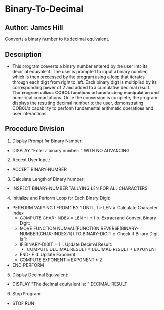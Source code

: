 # Binary-To-Decimal
## Author: James Hill
 Converts a binary number to its decimal equivalent.

 ## Description
 * This program converts a binary number entered by the user into its decimal equivalent. The user is prompted to input a binary number, which is then processed by the program using a loop that iterates through each digit from right to left. Each binary digit is multiplied by its corresponding power of 2 and added to a cumulative decimal result. The program utilizes COBOL functions to handle string manipulation and numerical computations. Once the conversion is complete, the program displays the resulting decimal number to the user, demonstrating COBOL's capability to perform fundamental arithmetic operations and user interactions.

## Procedure Division
1. Display Prompt for Binary Number:
* DISPLAY "Enter a binary number: " WITH NO ADVANCING
2. Accept User Input:
* ACCEPT BINARY-NUMBER
3. Calculate Length of Binary Number:
* INSPECT BINARY-NUMBER TALLYING LEN FOR ALL CHARACTERS
4. Initialize and Perform Loop for Each Binary Digit:
* PERFORM VARYING I FROM 1 BY 1 UNTIL I > LEN
 a. Calculate Character Index:
   * COMPUTE CHAR-INDEX = LEN - I + 1
 b. Extract and Convert Binary Digit:
   * MOVE FUNCTION NUMVAL(FUNCTION REVERSE(BINARY-NUMBER(CHAR-INDEX:1))) TO BINARY-DIGIT
 c. Check if Binary Digit is 1:
  * IF BINARY-DIGIT = 1
   i. Update Decimal Result:
    * COMPUTE DECIMAL-RESULT = DECIMAL-RESULT + EXPONENT
  * END-IF
 d. Update Exponent:
   * COMPUTE EXPONENT = EXPONENT * 2
 * END-PERFORM
5. Display Decimal Equivalent:
 * DISPLAY "The decimal equivalent is: " DECIMAL-RESULT
6. Stop Program:
 * STOP RUN
